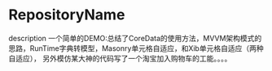 # RepositoryName
description 
一个简单的DEMO:总结了CoreData的使用方法，MVVM架构模式的思路，RunTime字典转模型，Masonry单元格自适应，和Xib单元格自适应（两种自适应），
另外模仿某大神的代码写了一个淘宝加入购物车的工能。。。。
